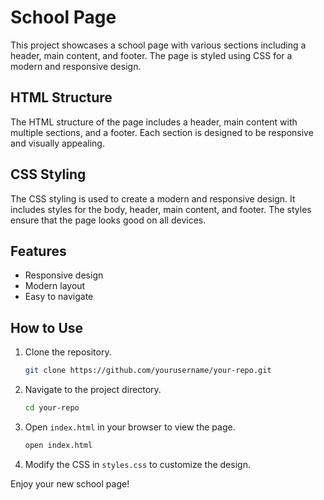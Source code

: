 # School Page

This project showcases a school page with various sections including a header, main content, and footer. The page is styled using CSS for a modern and responsive design.

## HTML Structure

The HTML structure of the page includes a header, main content with multiple sections, and a footer. Each section is designed to be responsive and visually appealing.

## CSS Styling

The CSS styling is used to create a modern and responsive design. It includes styles for the body, header, main content, and footer. The styles ensure that the page looks good on all devices.

## Features

- Responsive design
- Modern layout
- Easy to navigate

## How to Use

1. Clone the repository.
    ```sh
    git clone https://github.com/yourusername/your-repo.git
    ```
2. Navigate to the project directory.
    ```sh
    cd your-repo
    ```
3. Open `index.html` in your browser to view the page.
    ```sh
    open index.html
    ```
4. Modify the CSS in `styles.css` to customize the design.

Enjoy your new school page!
